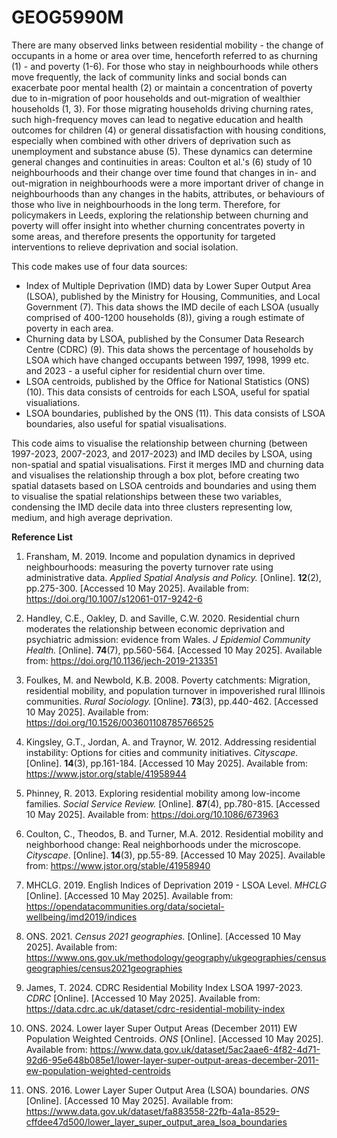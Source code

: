 # GEOG5990M

There are many observed links between residential mobility - the change of occupants in a home or area over time, henceforth referred to as churning (1) - and poverty (1-6). For those who stay in neighbourhoods while others move frequently, the lack of community links and social bonds can exacerbate poor mental health (2) or maintain a concentration of poverty due to in-migration of poor households and out-migration of wealthier households (1, 3). For those migrating households driving churning rates, such high-frequency moves can lead to negative education and health outcomes for children (4) or general dissatisfaction with housing conditions, especially when combined with other drivers of deprivation such as unemployment and substance abuse (5). These dynamics can determine general changes and continuities in areas: Coulton et al.'s (6) study of 10 neighbourhoods and their change over time found that changes in in- and out-migration in neighbourhoods were a more important driver of change in neighbourhoods than any changes in the habits, attributes, or behaviours of those who live in neighbourhoods in the long term. Therefore, for policymakers in Leeds, exploring the relationship between churning and poverty will offer insight into whether churning concentrates poverty in some areas, and therefore presents the opportunity for targeted interventions to relieve deprivation and social isolation.

This code makes use of four data sources:

* Index of Multiple Deprivation (IMD) data by Lower Super Output Area (LSOA), published by the Ministry for Housing, Communities, and Local Government (7). This data shows the IMD decile of each LSOA (usually comprised of 400-1200 households (8)), giving a rough estimate of poverty in each area.
* Churning data by LSOA, published by the Consumer Data Research Centre (CDRC) (9). This data shows the percentage of households by LSOA which have changed occupants between 1997, 1998, 1999 etc. and 2023 - a useful cipher for residential churn over time.
* LSOA centroids, published by the Office for National Statistics (ONS) (10). This data consists of centroids for each LSOA, useful for spatial visualiations.
* LSOA boundaries, published by the ONS (11). This data consists of LSOA boundaries, also useful for spatial visualisations.

This code aims to visualise the relationship between churning (between 1997-2023, 2007-2023, and 2017-2023) and IMD deciles by LSOA, using non-spatial and spatial visualisations. First it merges IMD and churning data and visualises the relationship through a box plot, before creating two spatial datasets based on LSOA centroids and boundaries and using them to visualise the spatial relationships between these two variables, condensing the IMD decile data into three clusters representing low, medium, and high average deprivation.

**Reference List**

1. Fransham, M. 2019. Income and population dynamics in deprived neighbourhoods: measuring the poverty turnover rate using administrative data. *Applied Spatial Analysis and Policy.* [Online]. **12**(2), pp.275-300. [Accessed 10 May 2025]. Available from: https://doi.org/10.1007/s12061-017-9242-6

2. Handley, C.E., Oakley, D. and Saville, C.W. 2020. Residential churn moderates the relationship between economic deprivation and psychiatric admission: evidence from Wales. *J Epidemiol Community Health.* [Online]. **74**(7), pp.560-564. [Accessed 10 May 2025]. Available from: https://doi.org/10.1136/jech-2019-213351 

3. Foulkes, M. and Newbold, K.B. 2008. Poverty catchments: Migration, residential mobility, and population turnover in impoverished rural Illinois communities. *Rural Sociology.* [Online]. **73**(3), pp.440-462. [Accessed 10 May 2025]. Available from: https://doi.org/10.1526/003601108785766525

4. Kingsley, G.T., Jordan, A. and Traynor, W. 2012. Addressing residential instability: Options for cities and community initiatives. *Cityscape.* [Online]. **14**(3), pp.161-184. [Accessed 10 May 2025]. Available from: https://www.jstor.org/stable/41958944

5. Phinney, R. 2013. Exploring residential mobility among low-income families. *Social Service Review.* [Online]. **87**(4), pp.780-815. [Accessed 10 May 2025]. Available from: https://doi.org/10.1086/673963

6. Coulton, C., Theodos, B. and Turner, M.A. 2012. Residential mobility and neighborhood change: Real neighborhoods under the microscope. *Cityscape*. [Online]. **14**(3), pp.55-89. [Accessed 10 May 2025]. Available from: https://www.jstor.org/stable/41958940

7. MHCLG. 2019. English Indices of Deprivation 2019 - LSOA Level. *MHCLG* [Online]. [Accessed 10 May 2025]. Available from: https://opendatacommunities.org/data/societal-wellbeing/imd2019/indices

9. ONS. 2021. *Census 2021 geographies.* [Online]. [Accessed 10 May 2025]. Available from: https://www.ons.gov.uk/methodology/geography/ukgeographies/censusgeographies/census2021geographies 

9. James, T. 2024. CDRC Residential Mobility Index LSOA 1997-2023. *CDRC* [Online]. [Accessed 10 May 2025]. Available from: https://data.cdrc.ac.uk/dataset/cdrc-residential-mobility-index

10. ONS. 2024. Lower layer Super Output Areas (December 2011) EW Population Weighted Centroids. *ONS* [Online]. [Accessed 10 May 2025]. Available from: https://www.data.gov.uk/dataset/5ac2aae6-4f82-4d71-92d6-95e648b085e1/lower-layer-super-output-areas-december-2011-ew-population-weighted-centroids

11. ONS. 2016. Lower Layer Super Output Area (LSOA) boundaries. *ONS* [Online]. [Accessed 10 May 2025]. Available from: https://www.data.gov.uk/dataset/fa883558-22fb-4a1a-8529-cffdee47d500/lower_layer_super_output_area_lsoa_boundaries 
